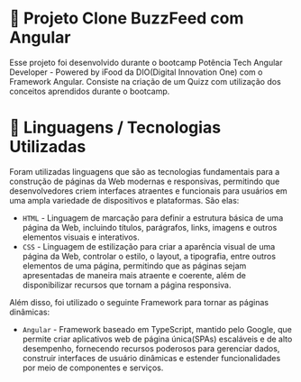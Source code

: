 # 📁 Projeto Clone BuzzFeed com Angular

Esse projeto foi desenvolvido durante o bootcamp Potência Tech Angular Developer - Powered by iFood da DIO(Digital Innovation One) com o Framework Angular. Consiste na criação de um Quizz com utilização dos conceitos aprendidos durante o bootcamp. 

# 📌 Linguagens / Tecnologias Utilizadas

Foram utilizadas linguagens que são as tecnologias fundamentais para a construção de páginas da Web modernas e responsivas, permitindo que desenvolvedores criem interfaces atraentes e funcionais para usuários em uma ampla variedade de dispositivos e plataformas. São elas:
* `HTML` - Linguagem de marcação para definir a estrutura básica de uma página da Web, incluindo títulos, parágrafos, links, imagens e outros elementos visuais e interativos.
* `CSS` - Linguagem de estilização para criar a aparência visual de uma página da Web, controlar o estilo, o layout, a tipografia, entre outros elementos de uma página, permitindo que as páginas sejam apresentadas de maneira mais atraente e coerente, além de disponibilizar recursos que tornam a página responsiva.

Além disso, foi utilizado o seguinte Framework para tornar as páginas dinâmicas:
* `Angular` - Framework baseado em TypeScript, mantido pelo Google, que permite criar aplicativos web de página única(SPAs) escaláveis e de alto desempenho, fornecendo recursos poderosos para gerenciar dados, construir interfaces de usuário dinâmicas e estender funcionalidades por meio de componentes e serviços.


 

